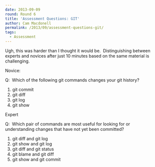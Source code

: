 ```yaml
---
date: 2013-09-09
round: Round 6
title: 'Assessment Questions: GIT'
author: Cam Macdonell
permalink: /2013/09/assessment-questions-git/
tags:
  - Assessment
---
```

Ugh, this was harder than I thought it would be.  Distinguishing between experts and novices after just 10 minutes based on the same material is challenging.

Novice:

Q:  Which of the following git commands changes your git history?

1.  git commit
2.  git diff
3.  git log
4.  git show

Expert

Q:  Which pair of commands are most useful for looking for or understanding changes that have not yet been committed?

1.  git diff and git log
2.  git show and git log
3.  git diff and git status
4.  git blame and git diff
5.  git show and git commit
